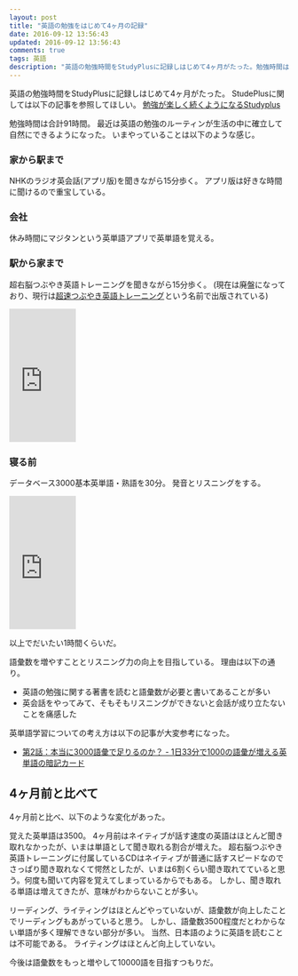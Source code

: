 ```yaml
---
layout: post
title: "英語の勉強をはじめて4ヶ月の記録"
date: 2016-09-12 13:56:43
updated: 2016-09-12 13:56:43
comments: true
tags: 英語
description: "英語の勉強時間をStudyPlusに記録しはじめて4ヶ月がたった。勉強時間は合計91時間。最近は英語の勉強のルーティンが生活の中に確立して自然にできるようになった。いまやっていることは以下のような感じ。"
---
```


英語の勉強時間をStudyPlusに記録しはじめて4ヶ月がたった。
StudePlusに関しては以下の記事を参照してほしい。
[勉強が楽しく続くようになるStudyplus](/blog/2016/05/04/introduce-studyplus/)

勉強時間は合計91時間。
最近は英語の勉強のルーティンが生活の中に確立して自然にできるようになった。
いまやっていることは以下のような感じ。

### 家から駅まで

NHKのラジオ英会話(アプリ版)を聞きながら15分歩く。
アプリ版は好きな時間に聞けるので重宝している。

### 会社

休み時間にマジタンという英単語アプリで英単語を覚える。

### 駅から家まで

超右脳つぶやき英語トレーニングを聞きながら15分歩く。
(現在は廃盤になっており、現行は<a  href="https://www.amazon.co.jp/gp/product/4862801315/ref=as_li_qf_sp_asin_tl?ie=UTF8&camp=247&creative=1211&creativeASIN=4862801315&linkCode=as2&tag=syoyama-22">超速つぶやき英語トレーニング</a><img src="http://ir-jp.amazon-adsystem.com/e/ir?t=syoyama-22&l=as2&o=9&a=4862801315" width="1" height="1" border="0" alt="" style="border:none !important; margin:0px !important;" />という名前で出版されている)

<iframe src="https://rcm-fe.amazon-adsystem.com/e/cm?t=syoyama-22&o=9&p=8&l=as1&asins=4862801315&ref=qf_sp_asin_til&fc1=000000&IS2=1&lt1=_blank&m=amazon&lc1=0000FF&bc1=000000&bg1=FFFFFF&f=ifr" style="width:120px;height:240px;" scrolling="no" marginwidth="0" marginheight="0" frameborder="0"></iframe>

### 寝る前

データベース3000基本英単語・熟語を30分。
発音とリスニングをする。

<iframe src="https://rcm-fe.amazon-adsystem.com/e/cm?t=syoyama-22&o=9&p=8&l=as1&asins=4342012952&ref=tf_til&fc1=000000&IS2=1&lt1=_blank&m=amazon&lc1=0000FF&bc1=000000&bg1=FFFFFF&f=ifr" style="width:120px;height:240px;" scrolling="no" marginwidth="0" marginheight="0" frameborder="0"></iframe>

以上でだいたい1時間くらいだ。

語彙数を増やすこととリスニング力の向上を目指している。
理由は以下の通り。

- 英語の勉強に関する著書を読むと語彙数が必要と書いてあることが多い
- 英会話をやってみて、そもそもリスニングができないと会話が成り立たないことを痛感した

英単語学習についての考え方は以下の記事が大変参考になった。

* [第2話：本当に3000語彙で足りるのか？ - 1日33分で1000の語彙が増える英単語の暗記カード](http://eitango-anki.com/%E7%AC%AC2%E8%A9%B1%EF%BC%9A%E6%9C%AC%E5%BD%93%E3%81%AB3000%E8%AA%9E%E5%BD%99%E3%81%A7%E8%B6%B3%E3%82%8A%E3%82%8B%E3%81%AE%E3%81%8B%EF%BC%9F/)

## 4ヶ月前と比べて

4ヶ月前と比べ、以下のような変化があった。

覚えた英単語は3500。
4ヶ月前はネイティブが話す速度の英語はほとんど聞き取れなかったが、いまは単語として聞き取れる割合が増えた。
超右脳つぶやき英語トレーニングに付属しているCDはネイティブが普通に話すスピードなのでさっぱり聞き取れなくて愕然としたが、いまは6割くらい聞き取れてていると思う。何度も聞いて内容を覚えてしまっているからでもある。
しかし、聞き取れる単語は増えてきたが、意味がわからないことが多い。

リーディング、ライティングはほとんどやっていないが、語彙数が向上したことでリーディングもあがっていると思う。
しかし、語彙数3500程度だとわからない単語が多く理解できない部分が多い。
当然、日本語のように英語を読むことは不可能である。
ライティングはほとんど向上していない。

今後は語彙数をもっと増やして10000語を目指すつもりだ。


